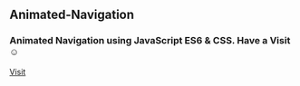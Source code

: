 ## Animated-Navigation

### Animated Navigation using JavaScript ES6 & CSS. Have a Visit ☺️

[Visit](https://prathameshbelurkar.github.io/Animated-Navigation/)
